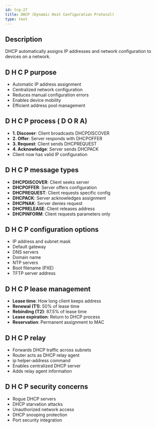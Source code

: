```yaml
---
id: tcp-27
title: DHCP (Dynamic Host Configuration Protocol)
type: text
---
```


## Description

DHCP automatically assigns IP addresses and network configuration to devices on a network.

## D H C P purpose

- Automatic IP address assignment
- Centralized network configuration
- Reduces manual configuration errors
- Enables device mobility
- Efficient address pool management

## D H C P process ( D O R A)

- **1. Discover**: Client broadcasts DHCPDISCOVER
- **2. Offer**: Server responds with DHCPOFFER
- **3. Request**: Client sends DHCPREQUEST
- **4. Acknowledge**: Server sends DHCPACK
- Client now has valid IP configuration

## D H C P message types

- **DHCPDISCOVER**: Client seeks server
- **DHCPOFFER**: Server offers configuration
- **DHCPREQUEST**: Client requests specific config
- **DHCPACK**: Server acknowledges assignment
- **DHCPNAK**: Server denies request
- **DHCPRELEASE**: Client releases address
- **DHCPINFORM**: Client requests parameters only

## D H C P configuration options

- IP address and subnet mask
- Default gateway
- DNS servers
- Domain name
- NTP servers
- Boot filename (PXE)
- TFTP server address

## D H C P lease management

- **Lease time**: How long client keeps address
- **Renewal (T1)**: 50% of lease time
- **Rebinding (T2)**: 87.5% of lease time
- **Lease expiration**: Return to DHCP process
- **Reservation**: Permanent assignment to MAC

## D H C P relay

- Forwards DHCP traffic across subnets
- Router acts as DHCP relay agent
- ip helper-address command
- Enables centralized DHCP server
- Adds relay agent information

## D H C P security concerns

- Rogue DHCP servers
- DHCP starvation attacks
- Unauthorized network access
- DHCP snooping protection
- Port security integration